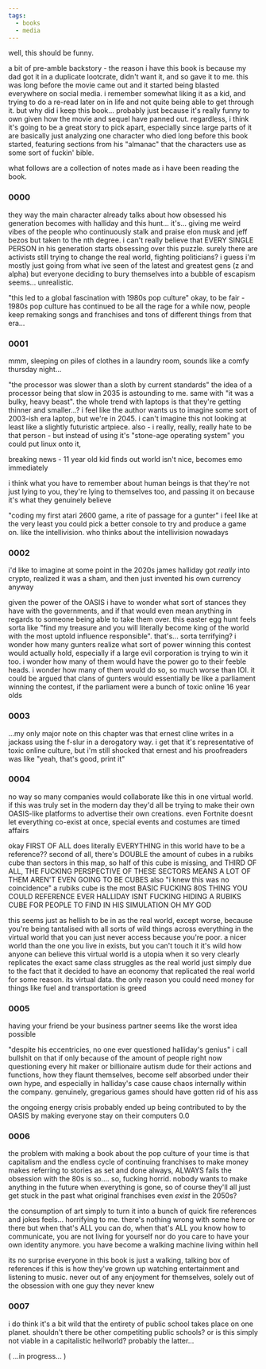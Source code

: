 ```yaml
---
tags:
  - books
  - media
---
```


well, this should be funny. 

a bit of pre-amble backstory - the reason i have this book is because my dad got it in a duplicate lootcrate, didn't want it, and so gave it to me. this was long before the movie came out and it started being blasted everywhere on social media. i remember somewhat liking it as a kid, and trying to do a re-read later on in life and not quite being able to get through it. but why did i keep this book... probably just because it's really funny to own given how the movie and sequel have panned out. regardless, i think it's going to be a great story to pick apart, especially since large parts of it are basically just analyzing one character who died long before this book started, featuring sections from his "almanac" that the characters use as some sort of fuckin' bible.

what follows are a collection of notes made as i have been reading the book.
### 0000

they way the main character already talks about how obsessed his generation becomes with halliday and this hunt... it's... giving me weird vibes of the people who continuously stalk and praise elon musk and jeff bezos but taken to the nth degree. i can't really believe that EVERY SINGLE PERSON in his generation starts obsessing over this puzzle. surely there are activists still trying to change the real world, fighting politicians? i guess i'm mostly just going from what ive seen of the latest and greatest gens (z and alpha) but everyone deciding to bury themselves into a bubble of escapism seems... unrealistic.

"this led to a global fascination with 1980s pop culture" okay, to be fair - 1980s pop culture has continued to be all the rage for a while now, people keep remaking songs and franchises and tons of different things from that era... 
### 0001

mmm, sleeping on piles of clothes in a laundry room, sounds like a comfy thursday night...

"the processor was slower than a sloth by current standards" the idea of a processor being that slow in 2035 is astounding to me. same with "it was a bulky, heavy beast". the whole trend with laptops is that they're getting thinner and smaller...? i feel like the author wants us to imagine some sort of 2003-ish era laptop, but we're in 2045. i can't imagine this not looking at least like a slightly futuristic artpiece. 
also - i really, really, really hate to be that person - but instead of using it's "stone-age operating system" you could put linux onto it,

breaking news - 11 year old kid finds out world isn't nice, becomes emo immediately

i think what you have to remember about human beings is that they're not just lying to you, they're lying to themselves too, and passing it on because it's what they genuinely believe

"coding my first atari 2600 game, a rite of passage for a gunter" i feel like at the very least you could pick a better console to try and produce a game on. like the intellivision. who thinks about the intellivision nowadays
### 0002

i'd like to imagine at some point in the 2020s james halliday got *really* into crypto, realized it was a sham, and then just invented his own currency anyway

given the power of the OASIS i have to wonder what sort of stances they have with the governments, and if that would even mean anything in regards to someone being able to take them over. this easter egg hunt feels sorta like "find my treasure and you will literally become king of the world with the most uptold influence responsible". that's... sorta terrifying? i wonder how many gunters realize what sort of power winning this contest would actually hold, especially if a large evil corporation is trying to win it too. i wonder how many of them would have the power go to their feeble heads. i wonder how many of them would do so, so much worse than IOI. it could be argued that clans of gunters would essentially be like a parliament winning the contest, if the parliament were a bunch of toxic online 16 year olds
### 0003

...my only major note on this chapter was that ernest cline writes in a jackass using the f-slur in a derogatory way. i get that it's representative of toxic online culture, but i'm still shocked that ernest and his proofreaders was like "yeah, that's good, print it"
### 0004 

no way so many companies would collaborate like this in one virtual world. if this was truly set in the modern day they'd all be trying to make their own OASIS-like platforms to advertise their own creations. even Fortnite doesnt let everything co-exist at once, special events and costumes are timed affairs

okay FIRST OF ALL does literally EVERYTHING in this world have to be a reference?? second of all, there's DOUBLE the amount of cubes in a rubiks cube than sectors in this map, so half of this cube is missing, and THIRD OF ALL, THE FUCKING PERSPECTIVE OF THESE SECTORS MEANS A LOT OF THEM AREN'T EVEN GOING TO BE CUBES
also "i knew this was no coincidence" a rubiks cube is the most BASIC FUCKING 80S THING YOU COULD REFERENCE EVER HALLIDAY ISNT FUCKING HIDING A RUBIKS CUBE FOR PEOPLE TO FIND IN HIS SIMULATION OH MY GOD

this seems just as hellish to be in as the real world, except worse, because you're being tantalised with all sorts of wild things across everything in the virtual world that you can just never access because you're poor. a nicer world than the one you live in exists, but you can't touch it
it's wild how anyone can believe this virtual world is a utopia when it so very clearly replicates the exact same class struggles as the real world just simply due to the fact that it decided to have an economy that replicated the real world for some reason. its virtual data. the only reason you could need money for things like fuel and transportation is greed
### 0005

having your friend be your business partner seems like the worst idea possible

"despite his eccentricies, no one ever questioned halliday's genius" i call bullshit on that if only because of the amount of people right now questioning every hit maker or billionaire autism dude for their actions and functions, how they flaunt themselves, become self absorbed under their own hype, and especially in halliday's case cause chaos internally within the company. genuinely, gregarious games should have gotten rid of his ass

the ongoing energy crisis probably ended up being contributed to by the OASIS by making everyone stay on their computers 0.0
### 0006 

the problem with making a book about the pop culture of your time is that capitalism and the endless cycle of continuing franchises to make money makes referring to stories as set and done always, ALWAYS fails
the obsession with the 80s is so.... so, fucking horrid. nobody wants to make anything in the future when everything is gone, so of course they'll all just get stuck in the past
what original franchises even *exist* in the 2050s?

the consumption of art simply to turn it into a bunch of quick fire references and jokes feels... horrifying to me. there's nothing wrong with some here or there but when that's ALL you can do, when that's ALL you know how to communicate, you are not living for yourself nor do you care to have your own identity anymore. you have become a walking machine living within hell

its no surprise everyone in this book is just a walking, talking box of references if this is how they've grown up watching entertainment and listening to music. never out of any enjoyment for themselves, solely out of the obsession with one guy they never knew
### 0007

i do think it's a bit wild that the entirety of public school takes place on one planet. shouldn't there be other competiting public schools? or is this simply not viable in a capitalistic hellworld? probably the latter...

( ...in progress... )